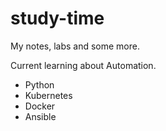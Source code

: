 # study-time
My notes, labs and some more.

Current learning about Automation.

- Python
- Kubernetes
- Docker
- Ansible